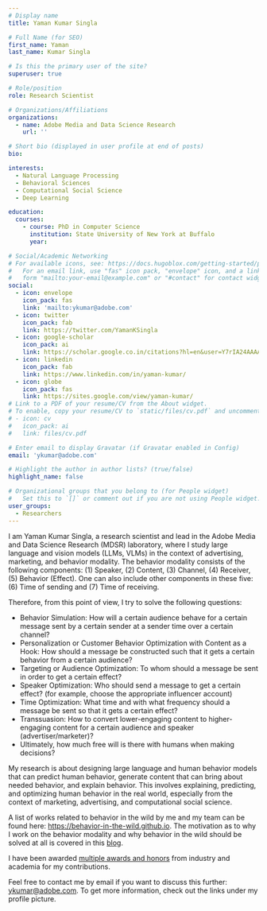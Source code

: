 ```yaml
---
# Display name
title: Yaman Kumar Singla

# Full Name (for SEO)
first_name: Yaman
last_name: Kumar Singla

# Is this the primary user of the site?
superuser: true

# Role/position
role: Research Scientist

# Organizations/Affiliations
organizations:
  - name: Adobe Media and Data Science Research
    url: ''

# Short bio (displayed in user profile at end of posts)
bio:

interests:
  - Natural Language Processing
  - Behavioral Sciences
  - Computational Social Science
  - Deep Learning

education:
  courses:
    - course: PhD in Computer Science
      institution: State University of New York at Buffalo
      year:

# Social/Academic Networking
# For available icons, see: https://docs.hugoblox.com/getting-started/page-builder/#icons
#   For an email link, use "fas" icon pack, "envelope" icon, and a link in the
#   form "mailto:your-email@example.com" or "#contact" for contact widget.
social:
  - icon: envelope
    icon_pack: fas
    link: 'mailto:ykumar@adobe.com'
  - icon: twitter
    icon_pack: fab
    link: https://twitter.com/YamanKSingla
  - icon: google-scholar
    icon_pack: ai
    link: https://scholar.google.co.in/citations?hl=en&user=Y7rIA24AAAAJ&view_op=list_works&sortby=pubdate
  - icon: linkedin
    icon_pack: fab
    link: https://www.linkedin.com/in/yaman-kumar/
  - icon: globe
    icon_pack: fas
    link: https://sites.google.com/view/yaman-kumar/
# Link to a PDF of your resume/CV from the About widget.
# To enable, copy your resume/CV to `static/files/cv.pdf` and uncomment the lines below.
# - icon: cv
#   icon_pack: ai
#   link: files/cv.pdf

# Enter email to display Gravatar (if Gravatar enabled in Config)
email: 'ykumar@adobe.com'

# Highlight the author in author lists? (true/false)
highlight_name: false

# Organizational groups that you belong to (for People widget)
#   Set this to `[]` or comment out if you are not using People widget.
user_groups:
  - Researchers
---
```


I am Yaman Kumar Singla, a research scientist and lead in the Adobe Media and Data Science Research (MDSR) laboratory, where I study large language and vision models (LLMs, VLMs) in the context of advertising, marketing, and behavior modality. The behavior modality consists of the following components: (1) Speaker, (2) Content, (3) Channel, (4) Receiver, (5) Behavior (Effect). One can also include other components in these five: (6) Time of sending and (7) Time of receiving.

Therefore, from this point of view, I try to solve the following questions:
- Behavior Simulation: How will a certain audience behave for a certain message sent by a certain sender at a sender time over a certain channel?
- Personalization or Customer Behavior Optimization with Content as a Hook: How should a message be constructed such that it gets a certain behavior from a certain audience?
- Targeting or Audience Optimization: To whom should a message be sent in order to get a certain effect?
- Speaker Optimization: Who should send a message to get a certain effect? (for example, choose the appropriate influencer account)
- Time Optimization: What time and with what frequency should a message be sent so that it gets a certain effect?
- Transsuasion: How to convert lower-engaging content to higher-engaging content for a certain audience and speaker (advertiser/marketer)?
- Ultimately, how much free will is there with humans when making decisions?


My research is about designing large language and human behavior models that can predict human behavior, generate content that can bring about needed behavior, and explain behavior. This involves explaining, predicting, and optimizing human behavior in the real world, especially from the context of marketing, advertising, and computational social science.

A list of works related to behavior in the wild by me and my team can be found here: https://behavior-in-the-wild.github.io. The motivation as to why I work on the behavior modality and why behavior in the wild should be solved at all is covered in this [blog](https://sites.google.com/view/yaman-kumar/blog/from-peas-to-people-why-we-need-to-solve-the-human-behavior-puzzle?authuser=0).

I have been awarded [multiple awards and honors](https://sites.google.com/view/yaman-kumar/awards) from industry and academia for my contributions.

Feel free to contact me by email if you want to discuss this further: ykumar@adobe.com. To get more information, check out the links under my profile picture.